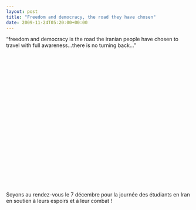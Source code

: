 ```yaml
---
layout: post
title: "Freedom and democracy, the road they have chosen"
date: 2009-11-24T05:20:00+00:00
---
```

<div class="main">
		<p>“freedom and democracy is the road the iranian people have chosen to travel with full awareness…there is no turning back…”</p>
	<p><object classid="clsid:d27cdb6e-ae6d-11cf-96b8-444553540000" width="425" height="344" codebase="http://download.macromedia.com/pub/shockwave/cabs/flash/swflash.cab#version=6,0,40,0"><br>
<param name="allowFullScreen" value="true">
<param name="allowscriptaccess" value="always">
<param name="src" value="http://www.youtube.com/v/y-9FAgYd9J0&amp;hl=fr_FR&amp;fs=1&amp;">
<embed type="application/x-shockwave-flash" width="425" height="344" src="http://www.youtube.com/v/y-9FAgYd9J0&amp;hl=fr_FR&amp;fs=1&amp;" allowscriptaccess="always" allowfullscreen="true"></embed></object></p>
	<p>Soyons au rendez-vous le 7 décembre pour la journée des étudiants en Iran en soutien à leurs espoirs et à leur combat !
</p>
</div>